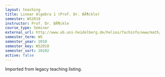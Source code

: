 ```yaml
---
layout: teaching
title: Linear Algebra 1 (Prof. Dr. BÃ¶ckle)
semester: WS2010
instructor: Prof. Dr. BÃ¶ckle
course_type: Seminar
external_url: http://www.ub.uni-heidelberg.de/helios/fachinfo/www/math/kvv/ws2010/g-5.htm
semester_term: WS
semester_year: 2010
semester_key: WS2010
semester_sort: 20102
active: false
---
```

Imported from legacy teaching listing.
